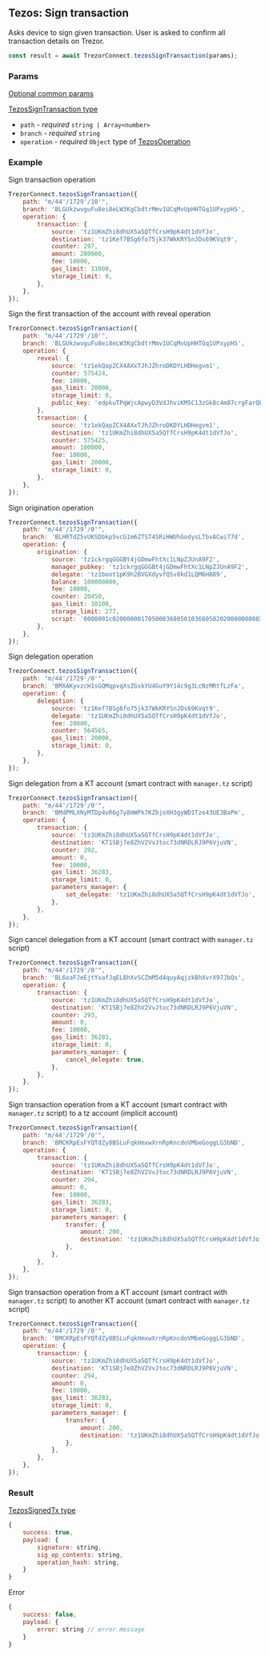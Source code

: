 ## Tezos: Sign transaction

Asks device to sign given transaction. User is asked to confirm all transaction
details on Trezor.

```javascript
const result = await TrezorConnect.tezosSignTransaction(params);
```

### Params

[Optional common params](commonParams.md)

[TezosSignTransaction type](https://github.com/trezor/trezor-suite/blob/develop/packages/connect/src/types/api/tezos/index.ts)

-   `path` - _required_ `string | Array<number>`
-   `branch` - _required_ `string`
-   `operation` - _required_ `Object` type of [TezosOperation](https://github.com/trezor/trezor-suite/blob/develop/packages/connect/src/types/api/tezos/index.ts)

### Example

Sign transaction operation

```javascript
TrezorConnect.tezosSignTransaction({
    path: "m/44'/1729'/10'",
    branch: 'BLGUkzwvguFu8ei8eLW3KgCbdtrMmv1UCqMvUpHHTGq1UPxypHS',
    operation: {
        transaction: {
            source: 'tz1UKmZhi8dhUX5a5QTfCrsH9pK4dt1dVfJo',
            destination: 'tz1Kef7BSg6fo75jk37WkKRYSnJDs69KVqt9',
            counter: 297,
            amount: 200000,
            fee: 10000,
            gas_limit: 11000,
            storage_limit: 0,
        },
    },
});
```

Sign the first transaction of the account with reveal operation

```javascript
TrezorConnect.tezosSignTransaction({
    path: "m/44'/1729'/10'",
    branch: 'BLGUkzwvguFu8ei8eLW3KgCbdtrMmv1UCqMvUpHHTGq1UPxypHS',
    operation: {
        reveal: {
            source: 'tz1ekQapZCX4AXxTJhJZhroDKDYLHDHegvm1',
            counter: 575424,
            fee: 10000,
            gas_limit: 20000,
            storage_limit: 0,
            public_key: 'edpkuTPqWjcApwyD3VdJhviKM5C13zGk8c4m87crgFarQboF3Mp56f',
        },
        transaction: {
            source: 'tz1ekQapZCX4AXxTJhJZhroDKDYLHDHegvm1',
            destination: 'tz1UKmZhi8dhUX5a5QTfCrsH9pK4dt1dVfJo',
            counter: 575425,
            amount: 100000,
            fee: 10000,
            gas_limit: 20000,
            storage_limit: 0,
        },
    },
});
```

Sign origination operation

```javascript
TrezorConnect.tezosSignTransaction({
    path: "m/44'/1729'/0'",
    branch: 'BLHRTdZ5vUKSDbkp5vcG1m6ZTST4SRiHWUhGodysLTbvACwi77d',
    operation: {
        origination: {
            source: 'tz1ckrgqGGGBt4jGDmwFhtXc1LNpZJUnA9F2',
            manager_pubkey: 'tz1ckrgqGGGBt4jGDmwFhtXc1LNpZJUnA9F2',
            delegate: 'tz1boot1pK9h2BVGXdyvfQSv8kd1LQM6H889',
            balance: 100000000,
            fee: 10000,
            counter: 20450,
            gas_limit: 10100,
            storage_limit: 277,
            script: '0000001c02000000170500036805010368050202000000080316053d036d03420000000a010000000568656c6c6f',
        },
    },
});
```

Sign delegation operation

```javascript
TrezorConnect.tezosSignTransaction({
    path: "m/44'/1729'/0'",
    branch: 'BMXAKyvzcH1sGQMqpvqXsZGskYU4GuY9Y14c9g3LcNzMRtfLzFa',
    operation: {
        delegation: {
            source: 'tz1Kef7BSg6fo75jk37WkKRYSnJDs69KVqt9',
            delegate: 'tz1UKmZhi8dhUX5a5QTfCrsH9pK4dt1dVfJo',
            fee: 20000,
            counter: 564565,
            gas_limit: 20000,
            storage_limit: 0,
        },
    },
});
```

Sign delegation from a KT account (smart contract with `manager.tz` script)

```javascript
TrezorConnect.tezosSignTransaction({
    path: "m/44'/1729'/0'",
    branch: 'BMdPMLXNyMTDp4vR6g7y8mWPk7KZbjoXH3gyWD1Tze43UE3BaPm',
    operation: {
        transaction: {
            source: 'tz1UKmZhi8dhUX5a5QTfCrsH9pK4dt1dVfJo',
            destination: 'KT1SBj7e8ZhV2VvJtoc73dNRDLRJ9P6VjuVN',
            counter: 292,
            amount: 0,
            fee: 10000,
            gas_limit: 36283,
            storage_limit: 0,
            parameters_manager: {
                set_delegate: 'tz1UKmZhi8dhUX5a5QTfCrsH9pK4dt1dVfJo',
            },
        },
    },
});
```

Sign cancel delegation from a KT account (smart contract with `manager.tz` script)

```javascript
TrezorConnect.tezosSignTransaction({
    path: "m/44'/1729'/0'",
    branch: 'BL6oaFJeEjtYxafJqEL8hXvSCZmM5d4quyAqjzkBhXvrX97JbQs',
    operation: {
        transaction: {
            source: 'tz1UKmZhi8dhUX5a5QTfCrsH9pK4dt1dVfJo',
            destination: 'KT1SBj7e8ZhV2VvJtoc73dNRDLRJ9P6VjuVN',
            counter: 293,
            amount: 0,
            fee: 10000,
            gas_limit: 36283,
            storage_limit: 0,
            parameters_manager: {
                cancel_delegate: true,
            },
        },
    },
});
```

Sign transaction operation from a KT account (smart contract with `manager.tz` script) to a tz account (implicit account)

```javascript
TrezorConnect.tezosSignTransaction({
    path: "m/44'/1729'/0'",
    branch: 'BMCKRpEsFYQTdZy8BSLuFqkHmxwXrnRpKncdoVMbeGoggLG3bND',
    operation: {
        transaction: {
            source: 'tz1UKmZhi8dhUX5a5QTfCrsH9pK4dt1dVfJo',
            destination: 'KT1SBj7e8ZhV2VvJtoc73dNRDLRJ9P6VjuVN',
            counter: 294,
            amount: 0,
            fee: 10000,
            gas_limit: 36283,
            storage_limit: 0,
            parameters_manager: {
                transfer: {
                    amount: 200,
                    destination: 'tz1UKmZhi8dhUX5a5QTfCrsH9pK4dt1dVfJo',
                },
            },
        },
    },
});
```

Sign transaction operation from a KT account (smart contract with `manager.tz` script) to another KT account (smart contract with `manager.tz` script)

```javascript
TrezorConnect.tezosSignTransaction({
    path: "m/44'/1729'/0'",
    branch: 'BMCKRpEsFYQTdZy8BSLuFqkHmxwXrnRpKncdoVMbeGoggLG3bND',
    operation: {
        transaction: {
            source: 'tz1UKmZhi8dhUX5a5QTfCrsH9pK4dt1dVfJo',
            destination: 'KT1SBj7e8ZhV2VvJtoc73dNRDLRJ9P6VjuVN',
            counter: 294,
            amount: 0,
            fee: 10000,
            gas_limit: 36283,
            storage_limit: 0,
            parameters_manager: {
                transfer: {
                    amount: 200,
                    destination: 'tz1UKmZhi8dhUX5a5QTfCrsH9pK4dt1dVfJo',
                },
            },
        },
    },
});
```

### Result

[TezosSignedTx type](https://github.com/trezor/trezor-suite/blob/develop/packages/transport/src/types/messages.ts)

```javascript
{
    success: true,
    payload: {
        signature: string,
        sig_op_contents: string,
        operation_hash: string,
    }
}

```

Error

```javascript
{
    success: false,
    payload: {
        error: string // error message
    }
}
```
